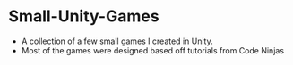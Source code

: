 # Small-Unity-Games
- A collection of a few small games I created in Unity.
- Most of the games were designed based off tutorials from Code Ninjas
